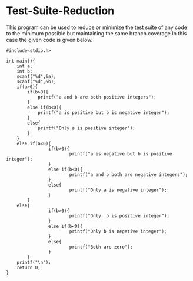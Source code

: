 # Test-Suite-Reduction

This program can be used to reduce or minimize the test suite of any code to the minimum possible but maintaining the same branch coverage
In this case the given code is given below.

```
#include<stdio.h>

int main(){
	int a;
	int b;
	scanf("%d",&a);
	scanf("%d",&b);
	if(a>0){
		if(b>0){
			printf("a and b are both positive integers");
		}
		else if(b<0){
			printf("a is positive but b is negative integer");
		}
		else{
			printf("Only a is positive integer");
		}
	}
	else if(a<0){
                if(b>0){
                        printf("a is negative but b is positive integer");
                }
                else if(b<0){
                        printf("a and b both are negative integers");
                }
                else{
                        printf("Only a is negative integer");
                }
        }
	else{
                if(b>0){
                        printf("Only  b is positive integer");
                }
                else if(b<0){
                        printf("Only b is negative integer");
                }
                else{
                        printf("Both are zero");
                }
        }
	printf("\n");
	return 0;
}
```
